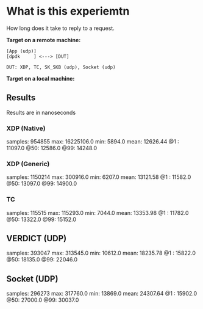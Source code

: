 # What is this experiemtn

How long does it take to reply to a request.

**Target on a remote machine:**

```
[App (udp)]
[dpdk     ] <---> [DUT]

DUT: XDP, TC, SK_SKB (udp), Socket (udp)
```

**Target on a local machine:**


## Results

Results are in nanoseconds

### XDP (Native)

samples: 954855
max: 16225106.0
min: 5894.0
mean: 12626.44
@1 : 11097.0
@50: 12586.0
@99: 14248.0

### XDP (Generic)

samples: 1150214
max: 300916.0
min: 6207.0
mean: 13121.58
@1 : 11582.0
@50: 13097.0
@99: 14900.0


### TC

samples: 115515
max: 115293.0
min: 7044.0
mean: 13353.98
@1 : 11782.0
@50: 13322.0
@99: 15152.0


## VERDICT (UDP)

samples: 393047
max: 313545.0
min: 10612.0
mean: 18235.78
@1 : 15822.0
@50: 18135.0
@99: 22046.0


## Socket (UDP)

samples: 296273
max: 317760.0
min: 13869.0
mean: 24307.64
@1 : 15902.0
@50: 27000.0
@99: 30037.0

